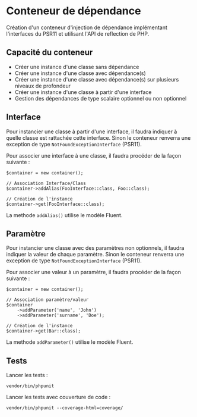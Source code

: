 # Conteneur de dépendance

Création d'un conteneur d'injection de dépendance implémentant l'interfaces du PSR11 
et utilisant l'API de reflection de PHP.

## Capacité du conteneur

* Créer une instance d'une classe sans dépendance
* Créer une instance d'une classe avec dépendance(s)
* Créer une instance d'une classe avec dépendance(s) sur plusieurs niveaux de profondeur
* Créer une instance d'une classe à partir d'une interface
* Gestion des dépendances de type scalaire optionnel ou non optionnel

## Interface

Pour instancier une classe à partir d'une interface, il faudra indiquer à quelle
classe est rattachée cette interface. 
Sinon le conteneur renverra une exception de type ```NotFoundExceptionInterface``` (PSR11).

Pour associer une interface à une classe, il faudra procéder de la façon suivante :

```
$container = new container();

// Association Interface/Class
$container->addAlias(FooInterface::class, Foo::class);

// Création de l'instance
$container->get(FooInterface::class);
```

La methode ```addAlias()``` utilise le modèle Fluent.

## Paramètre

Pour instancier une classe avec des paramètres non optionnels, il faudra indiquer la valeur de
chaque paramètre. 
Sinon le conteneur renverra une exception de type ```NotFoundExceptionInterface``` (PSR11).

Pour associer une valeur à un paramètre, il faudra procéder de la façon suivante :

```
$container = new container();

// Association paramètre/valeur
$container
    ->addParameter('name', 'John')
    ->addParameter('surname', 'Doe');

// Création de l'instance
$container->get(Bar::class);
```

La methode ```addParameter()``` utilise le modèle Fluent.

## Tests

Lancer les tests :

```
vendor/bin/phpunit
```

Lancer les tests avec couverture de code :

```
vendor/bin/phpunit --coverage-html=coverage/
```